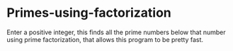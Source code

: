 # Primes-using-factorization
Enter a positive integer, this finds all the prime numbers below that number using prime factorization, that allows this program to be pretty fast.
